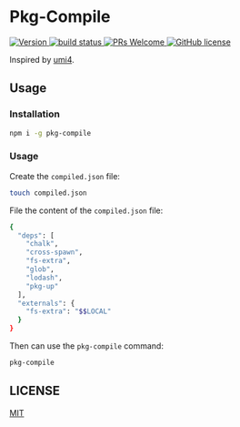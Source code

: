# Pkg-Compile

<p>
  <a href="https://www.npmjs.com/package/pkg-compile">
    <img src="https://badgen.net/npm/v/pkg-compile" alt="Version">
  </a>
  <a href="https://github.com/ditejs/pkg-compile" target="_blank">
    <img src="https://github.com/ditejs/pkg-compile/workflows/CI/badge.svg" alt="build status"  />
  </a>
  <a href="https://github.com/ditejs/pkg-compile/pulls">
    <img src="https://img.shields.io/badge/PRs-welcome-brightgreen.svg" alt="PRs Welcome" />
  </a>
  <a href="/LICENSE"><img src="https://img.shields.io/badge/license-MIT-blue.svg" alt="GitHub license" /></a>
</p>

Inspired by [umi4](https://www.yuque.com/seeconf/2022/ibm88n#z4sct).

## Usage

### Installation

```bash
npm i -g pkg-compile
```

### Usage

Create the `compiled.json` file:

```bash
touch compiled.json
```

File the content of the `compiled.json` file:

```bash
{
  "deps": [
    "chalk",
    "cross-spawn",
    "fs-extra",
    "glob",
    "lodash",
    "pkg-up"
  ],
  "externals": {
    "fs-extra": "$$LOCAL"
  }
}

```

Then can use the `pkg-compile` command:
```bash
pkg-compile
```

## LICENSE

[MIT](./LICENSE)
